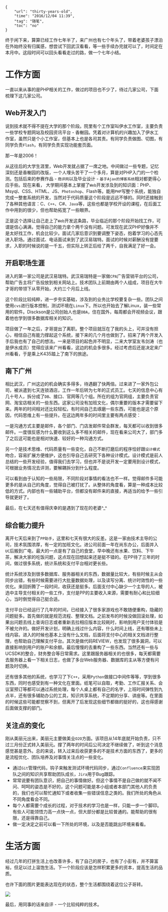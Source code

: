 ```
{
    "url": "thirty-years-old",
    "time": "2016/12/04 11:39",
    "tag": "随笔",
    "toc": "no"
}
```

终于闲下来，算算已经工作七年半了，来广州也有七个年头了，带着老婆孩子漂泊在外始终没有归属感，想尝试下回武汉看看，等一些手续办完就可以了，时间定在本月中。这段时间可以回头看看走过的路，做一个七年小结。

# 工作方面
一直以来从事的是PHP相关的工作，做过的项目也不少了，待过几家公司，下面梳理下这几家公司。

## Web开发入门
说到技术就不得不提在大学的那个阶段。院里有个工作室叫伊水工作室，主要负责一些学校专题网站及校园资讯平台 - 香榭园。凭着对计算机的兴趣加入了伊水工作室，虽然只是个小工作室，但基本上也是各司其责。有同学负责做图、切图，有同学负责`Flash`，有同学负责实现功能套页面。

那一年是2006！

从这往后的大学生涯里，Web开发就占据了一席之地。中间做过一些专题，记忆深刻还是香榭园的改版，一个人埋头苦干了一个多月，算是对PHP入门的一个检测。包括后来的参赛作品 - `商评网`以及毕业设计 - `基于Ajax的博客系统`相对都更得心应手些。现在来看， 大学期间基本上掌握了`Web`开发涉及到的知识面：PHP、Msyql、CSS、HTML、JS、`Photoshop`、Flash等。能用`PHP`写整个系统，能独自完成一整套系统的开发，当然对于代码质量这个阶段是远远不够的。同时还接触到了各种其他语言：C、`C++`、C#、`Java`等，这些也都是学校开设的课程，在后面工作中用到的很少，但也帮助拓宽了一些眼界。

正是这个选择让自己走上了`Web`开发这条路，毕业临近的那个阶段开始找工作，可谓是信心满满，觉得自己的能力拿个两千没有问题。可发现在武汉PHP好像并不是太好找工作，机会比较少。面试几家后意识到要调整下姿态，抱着学习的心态先进入职场。通过面试、电话面试来到了武汉易瑞特。面试的时候对薪酬没有提要求，入职的时候说的是一千五，但实际上转正后给了两千，自我满足了好一会。

## 开启职场生涯
进入的第一家公司是武汉易瑞特。武汉易瑞特是一家做`CPA`广告营销平台的公司，帮助广告主将广告投放到相关网站上。技术团队上前期由两个人组成，项目在大牛才哥的带领下从零开始，大约三个月后上线。

这个阶段比较纯粹，进一步夯实基础，涉及到的业务比学校要复杂一些。团队之间使用`cvs`进行版本控制，测试环境在`Linux`下。所以也开始去了解Linux，装一些常用的软件。Disckson是公司创始人也是`DBA`，住在国外，每周都会开视频会议，跟着他也学到很多数据库相关的知识。

项目做了一年之后，才哥提出了离职。整个项目就压在了我的头上，可并没有担心，相信自己有能力撑起这个系统，接下来的几个月也做到了。招来了两个开发入手后我也有了自己的想法。一来是项目的起色并不明显，二来大学室友韦剑涛（也是伊水成员）觉得应该来广州看看，这边的机会多很多。经过考虑后还是决定来广州看看，于是乘上K435踏上了南下的旅途。

## 南下广州
相比武汉，广州这边的机会确实多得多，待遇翻了快两倍。过来进了一家外包公司，被派遣到七天连锁酒店，工作一年后转为七年的正式员工。七天的信息中心有几十号人，拆分成了`DB`、接口、官网等几个组。所在的组为官网组，主要负责官网、淘宝店相关的一些东西。这家公司没有加班文化，偶尔重要的版本才需要留下来。两年的时间相对还比较轻松，有时间自己去琢磨一些东西，可能也是这个原因，代码思维上有一些提升。在这边两年多的时间里主要有两点感受：

一是沟通方式主要是邮件，各个部门、门店发邮件常会群发，每天都可以收到很多邮件。一度很反感为什么要收到这么多不相关的邮件，现在看来公司大了，部门多了之后这可能也是相对快速、较好的一种沟通方式。

另一个是技术思维、代码质量有一些变化，自己不断打磨后的程序恰好跟`设计模式`吻合，容易扩展方便维护，这也引导自己去研究下各种设计模式。设计模式是前人总结的一些开发经验，值得我们去学习，但也并不是说开发一定要用到设计模式，可根据业务情况去评测，要解耦拆分到什么程度。

可以看到由于认知的一些局限，不同阶段对事情的看法也不一样。觉得邮件多可能更多的是从自己的角度，觉得自己被打扰了。从整体的角度看，算是一种成本比较低的方式。内部也有一些辅助平台，但都没有邮件来的直接，再适当的给予一些引导就更好了。

最后，在七天还有值得庆幸的是遇到了现在的老婆^_^

## 综合能力提升
离开七天后来到了`PP助手`，这里和七天有很大的反差。这是一家由技术主导的公司，技术氛围浓厚，有一定的加班文化。进公司前面一年在尚东办公，后面并入`UC`后搬到广电，最大的一点是有了自己的食堂，早中晚还有水果、饮料、下午茶，解决大家的吃饭问题，这点现在回想起来还是挺不错的。在PP待了三年的时间，做过很多系统，统计系统和支付平台相对更长些。

统计系统涉及到很多数据库、服务器相关的东西，数据量比较大，有些时候主从会同步出错，有些时候需要进行大批量数据处理，以及读写分离、统计时效性的一些优化。来回折腾了一段时间，收获还是挺多。后面支付中心缺少一个主导的人，被选中主导支付相关的一些工作，支付是PP的主要收入来源，需要有耐心和比较细心，当时倒觉得自己挺合适。

支付平台已经运行了几年的时间，已经接入了很多家游戏也不敢随便重构，隐藏的问题挺多。首先做的就是规范流程、整理文档。之前发布的时候没做回滚处理，如果出问题去线上查询日志或者重新去拉相应版本比较耗时，影响到用户支付体验是不被允许的。做好开发计划，明确上线过什么内容，什么时间上线，还有哪些未上线内容。进入的时候也基本上没有什么文档，后面将支付中心的相关文档进行整理，也帮助自己理解支付平台。其次是做代码REVIEW，也发现了很多漏洞，可以直接影响到用户的账户和余额。最后慢慢的去重构了一些东西。当然还有一些与UCSDK的整合，财务整合等日常需求。这里跟服务器相关的也很多，每天都需要去服务器上看一下相关日志，也做了多台Web服务器、数据库的主从等方便有问题及时切换。

还有很多其他的系统，也学习了下`C++`，采用`Python`做接口中间件等等，学到很多东西，同时也感受到有一种文化在里面。纸笔可以自取，考勤、工作汇报关系、会议室预订等都可以通过系统处理，每个人桌上都有自己的名字，上班时间弹性到九点半，还有很多辅助办公的工具，知识共享系统，不定期的分享、讲座等。在里面的时候这些可能都觉察不到，但离开了后发现这些细节都做的挺好的，这也得感谢后面做支撑的部门。

## 关注点的变化
刚从美丽元出来，美丽元主要做美业`O2O`方面。该项目从14年底就开始负责，只不过三月份正式转入美丽元。撑了两年的时间后公司决定不继续做了，听到这个消息感觉甚是意外。总的来说，转入过来后收获更多的不是技术方面的东西了，更多的是流程优化、团队培养及对事情关注点的一些变化。

- 通过`Git`管理代码，钩子来触发测试环境代码同步，通过`Confluence`来实现团队之间的知识共享帮助团队成长，`Jira`用于Bug跟踪。
- 常常说要有团队意识，把自己的事情做好。但这个事情不是自己做的就不闻不问、呵呵的姿态是不好的，这个问题可能是本小组或者本部门其他人的负责的，我们也可以帮忙通知下或者收集一些错误信息之类的。我们所处的角色从不同角度看会不同。
- 每个人都需要个成长的过程，对于技术的学习也是一样，只能一步一个脚印。有些人可能领悟力高一点快一点，但大部分都是比较普通的。能帮助的很有限，还是得靠自己。
- 做一定决定之前可以看一下所处的环境，以及是否能跳出环境来看看。

# 生活方面
经过几年的打拼生活上也改善许多，有了自己的房子，也有了小彭有，并不算富裕，但足以过上温饱生活。下一个阶段应该是怎样积累更多的资本，提高生活的品质。

也许下面的图片更能表达现在的状态，整个生活都围绕着这位公子哥转。

![](../../static/uploads/2016.jpg)

最后，用同事的话来自评 - 一个比较纯粹的技术。